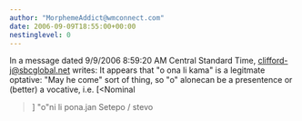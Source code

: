 ```yaml
---
author: "MorphemeAddict@wmconnect.com"
date: 2006-09-09T18:55:00+00:00
nestinglevel: 0
---
```

In a message dated 9/9/2006 8:59:20 AM Central Standard Time, [clifford-j@sbcglobal.net](mailto://clifford-j@sbcglobal.net) writes:
It appears that "o ona li kama" is a legitmate optative: "May he come" sort of thing, so "o" alonecan be a presentence or (better) a vocative, i.e. \[<Nominal
>\] "o"ni li pona.jan Setepo / stevo